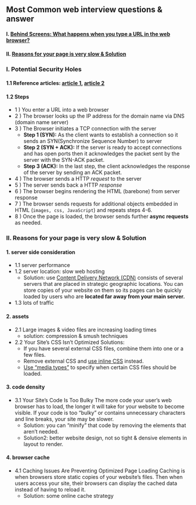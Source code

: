 ##  Most Common web interview questions & answer
   
#### I. [Behind Screens: What happens when you type a URL in the web browser?](#question-1)  

#### II. [Reasons for your page is very slow & Solution](#question-2)

<div id="question-1" />

### I. Potential Security Holes

#### 1.1 Reference articles: [article 1](https://wsvincent.com/what-happens-when-url/), [article 2](https://afteracademy.com/blog/what-happens-when-you-type-a-url-in-the-web-browser)

#### 1.2 Steps
- 1 ) You enter a URL into a web browser
- 2 ) The browser looks up the IP address for the domain name via DNS (domain name server)
- 3 ) The Browser initiates a TCP connection with the server
	-   **Step 1 (SYN):** As the client wants to establish a connection so it sends an SYN(Synchronize Sequence Number) to server
	-  **Step 2 (SYN + ACK):** If the server is ready to accept connections and has open ports then it acknowledges the packet sent by the server with the SYN-ACK packet.
	- **Step 3 (ACK):**  In the last step, the client acknowledges the response of the server by sending an ACK packet. 
- 4 ) The browser sends a HTTP  _request_  to the server
- 5 ) The server sends back a HTTP  _response_
- 6 ) The browser begins rendering the HTML (barebone) from server response
- 7 ) The browser sends requests for additional objects embedded in HTML (`images, css, JavaScript`) and repeats steps 4-6.
- 8 ) Once the page is loaded, the browser sends further **async requests** as needed.


<div id="question-2" />

### II. Reasons for your page is very slow & Solution

#### 1. server side consideration
- 1.1 server performance
- 1.2 server location: slow web hosting
	- Solution:  use [Content Delivery Network (CDN)](https://www.dreamhost.com/academy/what-is-cdn/) consists of several servers that are placed in strategic geographic locations. You can store copies of your website on them so its pages can be quickly loaded by users who are **located far away from your main server.**
- 1.3 lots of traffic


#### 2. assets
- 2.1 Large images & video files are increasing loading times
	- solution: compression & smush techniques
- 2.2 Your Site’s CSS Isn’t Optimized
	Solutions:
	-   If you have several external CSS files, combine them into one or a few files.
	-   Remove external CSS and [use inline CSS](https://developers.google.com/speed/docs/insights/OptimizeCSSDelivery) instead.
	-   [Use “media types”](https://developers.google.com/web/fundamentals/performance/critical-rendering-path/render-blocking-css) to specify when certain CSS files should be loaded.

#### 3. code density
- 3.1 Your Site’s Code Is Too Bulky
The more code your user’s web browser has to load, the longer it will take for your website to become visible. If your code is too “bulky” or contains unnecessary characters and line breaks, your site may be slower.
	- Solution:  you can “minify” that code by removing the elements that aren’t needed.
	- Solution2: better website design, not so tight & densive elements in layout to render.

#### 4. browser cache
- 4.1 Caching Issues Are Preventing Optimized Page Loading
	Caching is when browsers store static copies of your website’s files. Then when users access your site, their browsers can display the cached data instead of having to reload it.
	- Solution: some online cache strategy